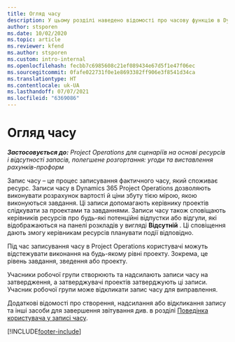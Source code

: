 ```yaml
---
title: Огляд часу
description: У цьому розділі наведено відомості про часову функцію в Dynamics 365 Project Operations.
author: stsporen
ms.date: 10/02/2020
ms.topic: article
ms.reviewer: kfend
ms.author: stsporen
ms.custom: intro-internal
ms.openlocfilehash: fecbb7c6985608c21ef089434e67d5f1e47f06ec
ms.sourcegitcommit: 0fafe022731f0e1e8693382ff906e3f8541d34ca
ms.translationtype: HT
ms.contentlocale: uk-UA
ms.lasthandoff: 07/07/2021
ms.locfileid: "6369086"
---
```

# <a name="time-overview"></a>Огляд часу

_**Застосовується до:** Project Operations для сценаріїв на основі ресурсів і відсутності запасів, полегшене розгортання: угоди та виставлення рахунків-проформ_

Запис часу – це процес записування фактичного часу, який споживає ресурс. Записи часу в Dynamics 365 Project Operations дозволяють виконувати розрахунок вартості й ціни збуту тією мірою, якою виконуються завдання. Ці записи допомагають керівнику проектів слідкувати за проектами та завданнями. Записи часу також сповіщають керівників ресурсів про будь-які потенційні відпустки або відгули, які відображаються на панелі розкладів у вигляді **Відсутній** . Ці сповіщення дають змогу керівникам ресурсів планувати події відповідно.

Під час записування часу в Project Operations користувачі можуть відстежувати виконання на будь-якому рівні проекту. Зокрема, це рівень завдання, зведення або проекту.

Учасники робочої групи створюють та надсилають записи часу на затвердження, а затверджувачі проектів затверджують ці записи. Учасник робочої групи може відкликати запис часу для виправлення.

Додаткові відомості про створення, надсилання або відкликання запису та інші засоби для завершення звітування див. в розділі [Поведінка користувача у записі часу](ui-behavior-time.md).



[!INCLUDE[footer-include](../includes/footer-banner.md)]